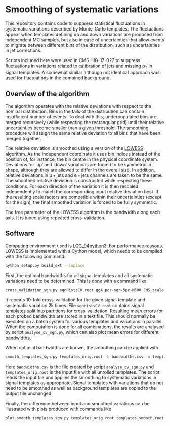 # Smoothing of systematic variations

This repository contains code to suppress statistical fluctuations in systematic variations described by Monte-Carlo templates. The fluctuations appear when templates defining up and down variations are produced from independent MC samples, but also in case of uncertainties that allow events to migrate between different bins of the distribution, such as uncertainties in jet corrections.

Scripts included here were used in CMS HIG-17-027 to suppress fluctuations in variations related to calibration of jets and missing p<sub>T</sub> in signal templates. A somewhat similar although not identical approach was used for fluctuations in the combined background.


## Overview of the algorithm

The algorithm operates with the relative deviations with respect to the nominal distribution. Bins in the tails of the distribution can contain insufficient number of events. To deal with this, underpopulated bins are merged recursively (while respecting the rectangular grid) until their relative uncertainties become smaller than a given threshold. The smoothing procedure will assign the same relative deviation to all bins that have been merged together.

The relative deviation is smoothed using a version of the [LOWESS](https://en.wikipedia.org/wiki/Local_regression) algorithm. As the independent coordinate it uses bin indices instead of the position of, for instance, the bin centre in the physical coordinate system. Deviations for ‘up’ and ‘down’ variations are forced to be symmetric in shape, although they are allowed to differ in the overall size. In addition, relative deviations in &mu;&thinsp;+&thinsp;jets and e&thinsp;+&thinsp;jets channels are taken to be the same. The smoothed relative deviation is constructed while respecting these conditions. For each direction of the variation it is then rescaled independently to match the corresponding input relative deviation best. If the resulting scale factors are compatible within their uncertainties (except for the sign), the final smoothed variation is forced to be fully symmetric.

The free parameter of the LOWESS algorithm is the bandwidth along each axis. It is tuned using repeated cross-validation.


## Software

Computing environment used is [LCG_94python3](http://lcginfo.cern.ch/release/94python3/). For performance reasons, LOWESS is implemented with a Cython model, which needs to be compiled with the following command:

```sh
python setup.py build_ext --inplace
```

First, the optimal bandwidths for all signal templates and all systematic variations need to be determined. This is done with a command like

```sh
cross_validation_sgn.py sgnHistsCV.root ggA_pos-sgn-5pc-M500 CMS_scale_j_13TeV_FlavorQCD -r 2000
```

It repeats 10-fold cross-validation for the given signal template and systematic variation 2k times. File `sgnHistsCV.root` contains signal templates split into partitions for cross-validation. Resulting mean errors for each probed bandwidth are stored in a text file. This should normally be executed on a batch system for various templates and variations in parallel. When the computation is done for all combinations, the results are analysed by script `analyse_cv_sgn.py`, which can also plot mean errors for different bandwidths.

When optimial bandwidths are known, the smoothing can be applied with

```sh
smooth_templates_sgn.py templates_orig.root -b bandwidths.csv -o templates_smooth.root
```

Here `bandwidths.csv` is the file created by script `analyse_cv_sgn.py` and `templates_orig.root` is the input file with all unrolled templates. The script reads the input file and applies the smoothing to systematic variations in signal templates as appropriate. Signal templates with variations that do not need to be smoothed as well as background templates are copied to the output file unchanged.

Finally, the difference between input and smoothed variations can be illustrated with plots produced with commands like

```sh
plot_smooth_templates_sgn.py templates_orig.root templates_smooth.root -s ggA_pos-sgn-5pc-M500
```